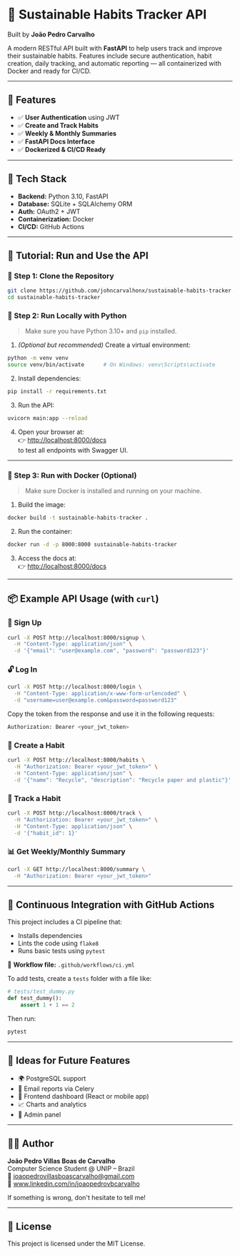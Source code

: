# 🌱 Sustainable Habits Tracker API

Built by **João Pedro Carvalho**

A modern RESTful API built with **FastAPI** to help users track and improve their sustainable habits. Features include secure authentication, habit creation, daily tracking, and automatic reporting — all containerized with Docker and ready for CI/CD.

---

## 🔧 Features

- ✅ **User Authentication** using JWT
- ✅ **Create and Track Habits**
- ✅ **Weekly & Monthly Summaries**
- ✅ **FastAPI Docs Interface**
- ✅ **Dockerized & CI/CD Ready**

---

## 🚀 Tech Stack

- **Backend:** Python 3.10, FastAPI
- **Database:** SQLite + SQLAlchemy ORM
- **Auth:** OAuth2 + JWT
- **Containerization:** Docker
- **CI/CD:** GitHub Actions

---

## 🧪 Tutorial: Run and Use the API

### 🔹 Step 1: Clone the Repository

```bash
git clone https://github.com/johncarvalhonx/sustainable-habits-tracker.git
cd sustainable-habits-tracker
```

### 🔹 Step 2: Run Locally with Python

> Make sure you have Python 3.10+ and `pip` installed.

1. *(Optional but recommended)* Create a virtual environment:

```bash
python -m venv venv
source venv/bin/activate      # On Windows: venv\Scripts\activate
```

2. Install dependencies:

```bash
pip install -r requirements.txt
```

3. Run the API:

```bash
uvicorn main:app --reload
```

4. Open your browser at:\
   👉 [http://localhost:8000/docs](http://localhost:8000/docs)\
   to test all endpoints with Swagger UI.

---

### 🐳 Step 3: Run with Docker (Optional)

> Make sure Docker is installed and running on your machine.

1. Build the image:

```bash
docker build -t sustainable-habits-tracker .
```

2. Run the container:

```bash
docker run -d -p 8000:8000 sustainable-habits-tracker
```

3. Access the docs at:\
   👉 [http://localhost:8000/docs](http://localhost:8000/docs)

---

## 📦 Example API Usage (with `curl`)

### 🔐 Sign Up

```bash
curl -X POST http://localhost:8000/signup \
  -H "Content-Type: application/json" \
  -d '{"email": "user@example.com", "password": "password123"}'
```

### 🔓 Log In

```bash
curl -X POST http://localhost:8000/login \
  -H "Content-Type: application/x-www-form-urlencoded" \
  -d "username=user@example.com&password=password123"
```

Copy the token from the response and use it in the following requests:

```bash
Authorization: Bearer <your_jwt_token>
```

### 🌱 Create a Habit

```bash
curl -X POST http://localhost:8000/habits \
  -H "Authorization: Bearer <your_jwt_token>" \
  -H "Content-Type: application/json" \
  -d '{"name": "Recycle", "description": "Recycle paper and plastic"}'
```

### 📅 Track a Habit

```bash
curl -X POST http://localhost:8000/track \
  -H "Authorization: Bearer <your_jwt_token>" \
  -H "Content-Type: application/json" \
  -d '{"habit_id": 1}'
```

### 📊 Get Weekly/Monthly Summary

```bash
curl -X GET http://localhost:8000/summary \
  -H "Authorization: Bearer <your_jwt_token>"
```

---

## 🤖 Continuous Integration with GitHub Actions

This project includes a CI pipeline that:

- Installs dependencies
- Lints the code using `flake8`
- Runs basic tests using `pytest`

📄 **Workflow file:** `.github/workflows/ci.yml`

To add tests, create a `tests` folder with a file like:

```python
# tests/test_dummy.py
def test_dummy():
    assert 1 + 1 == 2
```

Then run:

```bash
pytest
```

---

## 🧠 Ideas for Future Features

- 🌍 PostgreSQL support
- 📧 Email reports via Celery
- 📱 Frontend dashboard (React or mobile app)
- 📈 Charts and analytics
- 🔐 Admin panel

---

## 👨‍💻 Author

**João Pedro Villas Boas de Carvalho**\
Computer Science Student @ UNIP – Brazil\
📧 [joaopedrovillasboascarvalho@gmail.com](mailto\:joaopedrovillasboascarvalho@gmail.com)\
📎 www.linkedin.com/in/joaopedrovbcarvalho

If something is wrong, don't hesitate to tell me!

---

## 📜 License

This project is licensed under the MIT License.
